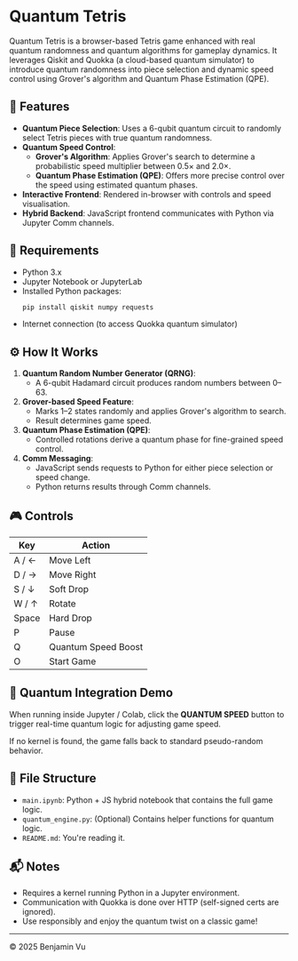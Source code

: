 
# Quantum Tetris

Quantum Tetris is a browser-based Tetris game enhanced with real quantum randomness and quantum algorithms for gameplay dynamics. It leverages Qiskit and Quokka (a cloud-based quantum simulator) to introduce quantum randomness into piece selection and dynamic speed control using Grover's algorithm and Quantum Phase Estimation (QPE).

## 🚀 Features

- **Quantum Piece Selection**: Uses a 6-qubit quantum circuit to randomly select Tetris pieces with true quantum randomness.
- **Quantum Speed Control**:
  - **Grover's Algorithm**: Applies Grover's search to determine a probabilistic speed multiplier between 0.5× and 2.0×.
  - **Quantum Phase Estimation (QPE)**: Offers more precise control over the speed using estimated quantum phases.
- **Interactive Frontend**: Rendered in-browser with controls and speed visualisation.
- **Hybrid Backend**: JavaScript frontend communicates with Python via Jupyter Comm channels.

## 🧠 Requirements

- Python 3.x
- Jupyter Notebook or JupyterLab
- Installed Python packages:
  ```bash
  pip install qiskit numpy requests
  ```
- Internet connection (to access Quokka quantum simulator)

## ⚙️ How It Works

1. **Quantum Random Number Generator (QRNG)**:
   - A 6-qubit Hadamard circuit produces random numbers between 0–63.
2. **Grover-based Speed Feature**:
   - Marks 1–2 states randomly and applies Grover's algorithm to search.
   - Result determines game speed.
3. **Quantum Phase Estimation (QPE)**:
   - Controlled rotations derive a quantum phase for fine-grained speed control.
4. **Comm Messaging**:
   - JavaScript sends requests to Python for either piece selection or speed change.
   - Python returns results through Comm channels.

## 🎮 Controls

| Key       | Action             |
|-----------|--------------------|
| A / ←     | Move Left          |
| D / →     | Move Right         |
| S / ↓     | Soft Drop          |
| W / ↑     | Rotate             |
| Space     | Hard Drop          |
| P         | Pause              |
| Q         | Quantum Speed Boost|
| O         | Start Game         |

## 🧪 Quantum Integration Demo

When running inside Jupyter / Colab, click the **QUANTUM SPEED** button to trigger real-time quantum logic for adjusting game speed.

If no kernel is found, the game falls back to standard pseudo-random behavior.

## 📁 File Structure

- `main.ipynb`: Python + JS hybrid notebook that contains the full game logic.
- `quantum_engine.py`: (Optional) Contains helper functions for quantum logic.
- `README.md`: You're reading it.

## 📬 Notes

- Requires a kernel running Python in a Jupyter environment.
- Communication with Quokka is done over HTTP (self-signed certs are ignored).
- Use responsibly and enjoy the quantum twist on a classic game!

---

© 2025 Benjamin Vu
